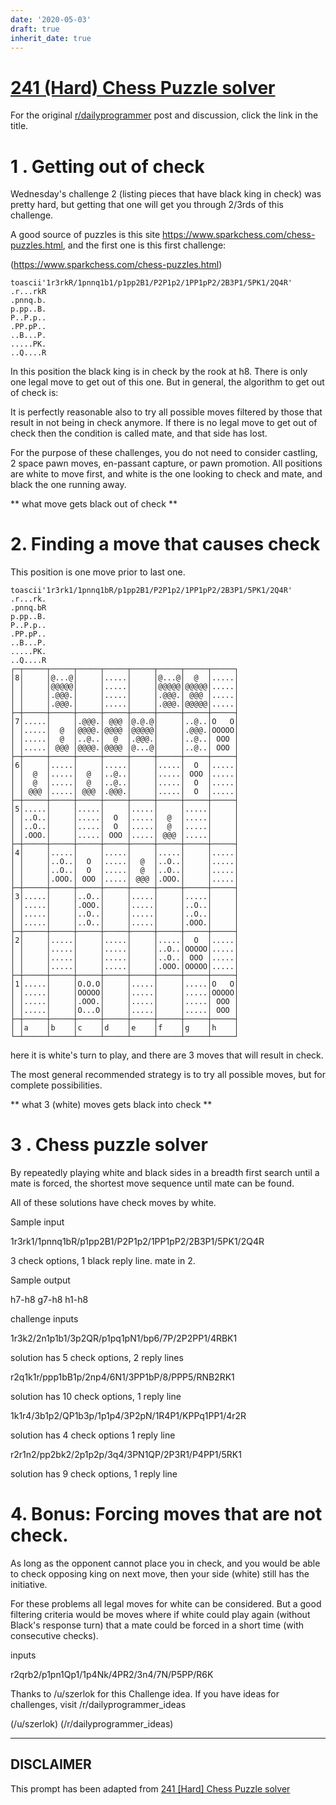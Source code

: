 ```yaml
---
date: '2020-05-03'
draft: true
inherit_date: true
---
```


# [241 (Hard) Chess Puzzle solver](https://www.reddit.com/r/dailyprogrammer/comments/3tjcn6/20151120_challenge_241_hard_chess_puzzle_solver/)

For the original [r/dailyprogrammer](https://www.reddit.com/r/dailyprogrammer/) post and discussion, click the link in the title.

# 1 .  Getting out of check
Wednesday's challenge 2 (listing pieces that have black king in check) was pretty hard, but getting that one will get you through 2/3rds of this challenge.

A good source of puzzles is this site https://www.sparkchess.com/chess-puzzles.html, and the first one is this first challenge:

(https://www.sparkchess.com/chess-puzzles.html)

```
toascii'1r3rkR/1pnnq1b1/p1pp2B1/P2P1p2/1PP1pP2/2B3P1/5PK1/2Q4R'
.r...rkR
.pnnq.b.
p.pp..B.
P..P.p..
.PP.pP..
..B...P.
.....PK.
..Q....R
```
In this position the black king is in check by the rook at h8.  There is only one legal move to get out of this one.  But in general, the algorithm to get out of check is:

It is perfectly reasonable also to try all possible moves filtered by those that result in not being in check anymore.  If there is no legal move to get out of check then the condition is called mate, and that side has lost.

For the purpose of these challenges, you do not need to consider castling, 2 space pawn moves, en-passant capture, or pawn promotion.  All positions are white to move first, and white is the one looking to check and mate, and black the one running away.

** what move gets black out of check **

# 2. Finding a move that causes check
This position is one move prior to last one.


```
toascii'1r3rk1/1pnnq1bR/p1pp2B1/P2P1p2/1PP1pP2/2B3P1/5PK1/2Q4R'
.r...rk.
.pnnq.bR
p.pp..B.
P..P.p..
.PP.pP..
..B...P.
.....PK.
..Q....R
┌─┬─────┬─────┬─────┬─────┬─────┬─────┬─────┬─────┐
│8│     │@...@│     │.....│     │@...@│  @  │.....│
│ │     │@@@@@│     │.....│     │@@@@@│@@@@@│.....│
│ │     │.@@@.│     │.....│     │.@@@.│ @@@ │.....│
│ │     │.@@@.│     │.....│     │.@@@.│@@@@@│.....│
├─┼─────┼─────┼─────┼─────┼─────┼─────┼─────┼─────┤
│7│.....│     │.@@@.│ @@@ │@.@.@│     │..@..│O   O│
│ │.....│  @  │@@@@.│@@@@ │@@@@@│     │.@@@.│OOOOO│
│ │.....│  @  │..@..│  @  │.@@@.│     │..@..│ OOO │
│ │.....│ @@@ │@@@@.│@@@@ │@...@│     │..@..│ OOO │
├─┼─────┼─────┼─────┼─────┼─────┼─────┼─────┼─────┤
│6│     │.....│     │.....│     │.....│  O  │.....│
│ │  @  │.....│  @  │..@..│     │.....│ OOO │.....│
│ │  @  │.....│  @  │..@..│     │.....│  O  │.....│
│ │ @@@ │.....│ @@@ │.@@@.│     │.....│  O  │.....│
├─┼─────┼─────┼─────┼─────┼─────┼─────┼─────┼─────┤
│5│.....│     │.....│     │.....│     │.....│     │
│ │..O..│     │.....│  O  │.....│  @  │.....│     │
│ │..O..│     │.....│  O  │.....│  @  │.....│     │
│ │.OOO.│     │.....│ OOO │.....│ @@@ │.....│     │
├─┼─────┼─────┼─────┼─────┼─────┼─────┼─────┼─────┤
│4│     │.....│     │.....│     │.....│     │.....│
│ │     │..O..│  O  │.....│  @  │..O..│     │.....│
│ │     │..O..│  O  │.....│  @  │..O..│     │.....│
│ │     │.OOO.│ OOO │.....│ @@@ │.OOO.│     │.....│
├─┼─────┼─────┼─────┼─────┼─────┼─────┼─────┼─────┤
│3│.....│     │..O..│     │.....│     │.....│     │
│ │.....│     │.OOO.│     │.....│     │..O..│     │
│ │.....│     │..O..│     │.....│     │..O..│     │
│ │.....│     │..O..│     │.....│     │.OOO.│     │
├─┼─────┼─────┼─────┼─────┼─────┼─────┼─────┼─────┤
│2│     │.....│     │.....│     │.....│  O  │.....│
│ │     │.....│     │.....│     │..O..│OOOOO│.....│
│ │     │.....│     │.....│     │..O..│ OOO │.....│
│ │     │.....│     │.....│     │.OOO.│OOOOO│.....│
├─┼─────┼─────┼─────┼─────┼─────┼─────┼─────┼─────┤
│1│.....│     │O.O.O│     │.....│     │.....│O   O│
│ │.....│     │OOOOO│     │.....│     │.....│OOOOO│
│ │.....│     │.OOO.│     │.....│     │.....│ OOO │
│ │.....│     │O...O│     │.....│     │.....│ OOO │
├─┼─────┼─────┼─────┼─────┼─────┼─────┼─────┼─────┤
│ │a    │b    │c    │d    │e    │f    │g    │h    │
└─┴─────┴─────┴─────┴─────┴─────┴─────┴─────┴─────┘
```
here it is white's turn to play, and there are 3 moves that will result in check.

The most general recommended strategy is to try all possible moves, but for complete possibilities.

** what 3 (white) moves gets black into check **

# 3 . Chess puzzle solver
By repeatedly playing white and black sides in a breadth first search until a mate is forced, the shortest move sequence until mate can be found.

All of these solutions have check moves by white.

Sample input

1r3rk1/1pnnq1bR/p1pp2B1/P2P1p2/1PP1pP2/2B3P1/5PK1/2Q4R

3 check options, 1 black reply line.  mate in 2.

Sample output

h7-h8 g7-h8 h1-h8

challenge inputs

1r3k2/2n1p1b1/3p2QR/p1pq1pN1/bp6/7P/2P2PP1/4RBK1

solution has 5 check options, 2 reply lines

r2q1k1r/ppp1bB1p/2np4/6N1/3PP1bP/8/PPP5/RNB2RK1

solution has 10 check options, 1 reply line

1k1r4/3b1p2/QP1b3p/1p1p4/3P2pN/1R4P1/KPPq1PP1/4r2R

solution has 4 check options 1 reply line

r2r1n2/pp2bk2/2p1p2p/3q4/3PN1QP/2P3R1/P4PP1/5RK1

solution has 9 check options, 1 reply line

# 4. Bonus: Forcing moves that are not check.
As long as the opponent cannot place you in check, and you would be able to check opposing king on next move, then your side (white) still has the initiative.

For these problems all legal moves for white can be considered.  But a good filtering criteria would be moves where if white could play again (without Black's response turn) that a mate could be forced in a short time (with consecutive checks).

inputs

r2qrb2/p1pn1Qp1/1p4Nk/4PR2/3n4/7N/P5PP/R6K

Thanks to /u/szerlok for this Challenge idea.  If you have ideas for challenges, visit /r/dailyprogrammer_ideas 

(/u/szerlok)
(/r/dailyprogrammer_ideas)

----
## **DISCLAIMER**
This prompt has been adapted from [241 [Hard] Chess Puzzle solver](https://www.reddit.com/r/dailyprogrammer/comments/3tjcn6/20151120_challenge_241_hard_chess_puzzle_solver/
)
